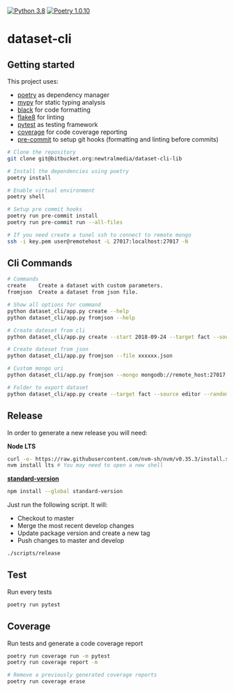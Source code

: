[![Python 3.8](https://img.shields.io/badge/python-3.8-blue.svg)](https://www.python.org/downloads/release/python-386/)
[![Poetry 1.0.10](https://img.shields.io/badge/poetry-1.0.10-blue.svg)](https://github.com/sdispater/poetry/releases/tag/1.0.10)

# dataset-cli

## Getting started

This project uses:

- [poetry](https://python-poetry.org/) as dependency manager
- [mypy](http://mypy-lang.org/) for static typing analysis
- [black](https://black.readthedocs.io/) for code formatting
- [flake8](http://flake8.pycqa.org/) for linting
- [pytest](https://docs.pytest.org/) as testing framework
- [coverage](https://coverage.readthedocs.io/) for code coverage reporting
- [pre-commit](https://pre-commit.com/) to setup git hooks (formatting and linting before commits)

```sh
# Clone the repository
git clone git@bitbucket.org:newtralmedia/dataset-cli-lib

# Install the dependencies using poetry
poetry install

# Enable virtual environment
poetry shell

# Setup pre commit hooks
poetry run pre-commit install
poetry run pre-commit run --all-files

# If you need create a tunel ssh to connect to remote mongo
ssh -i key.pem user@remotehost -L 27017:localhost:27017 -N
```

## Cli Commands

```sh
# Commands
create    Create a dataset with custom parameters.
fromjson  Create a dataset from json file.

# Show all options for command
python dataset_cli/app.py create --help
python dataset_cli/app.py fromjson --help

# Create dateset from cli
python dataset_cli/app.py create --start 2018-09-24 --target fact --source slack --random 123

# Create dateset from json
python dataset_cli/app.py fromjson --file xxxxxx.json

# Custom mongo uri
python dataset_cli/app.py fromjson --mongo mongodb://remote_host:27017 --file xxxxxxx.json

# Folder to export dataset
python dataset_cli/app.py create --target fact --source editor --random 123 --folder my_folder
```

## Release

In order to generate a new release you will need:

**Node LTS**

```sh
curl -o- https://raw.githubusercontent.com/nvm-sh/nvm/v0.35.3/install.sh | bash
nvm install lts # You may need to open a new shell
```

**[standard-version](https://www.npmjs.com/package/standard-version)**

```sh
npm install --global standard-version
```

Just run the following script. It will:

- Checkout to master
- Merge the most recent develop changes
- Update package version and create a new tag
- Push changes to master and develop

```sh
./scripts/release
```

## Test

Run every tests

```sh
poetry run pytest
```

## Coverage

Run tests and generate a code coverage report

```sh
poetry run coverage run -m pytest
poetry run coverage report -m

# Remove a previously generated coverage reports
poetry run coverage erase
```
